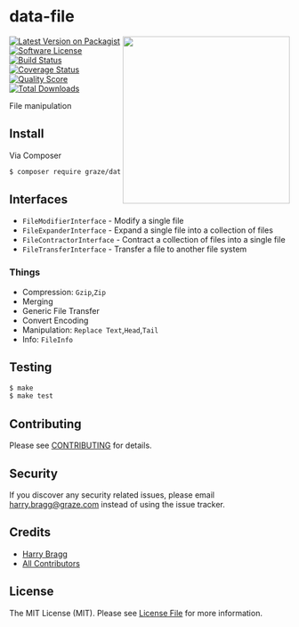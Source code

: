 # data-file

<img align="right" src="http://media1.giphy.com/media/Z8d1CTOi4ola0/giphy.gif" width="300px" />

[![Latest Version on Packagist](https://img.shields.io/packagist/v/graze/data-file.svg?style=flat-square)](https://packagist.org/packages/graze/data-file)
[![Software License](https://img.shields.io/badge/license-MIT-brightgreen.svg?style=flat-square)](LICENSE.md)
[![Build Status](https://img.shields.io/travis/graze/data-file/master.svg?style=flat-square)](https://travis-ci.org/graze/data-file)
[![Coverage Status](https://img.shields.io/scrutinizer/coverage/g/graze/data-file.svg?style=flat-square)](https://scrutinizer-ci.com/g/graze/data-file/code-structure)
[![Quality Score](https://img.shields.io/scrutinizer/g/graze/data-file.svg?style=flat-square)](https://scrutinizer-ci.com/g/graze/data-file)
[![Total Downloads](https://img.shields.io/packagist/dt/graze/data-file.svg?style=flat-square)](https://packagist.org/packages/graze/data-file)

File manipulation

## Install

Via Composer

```bash
$ composer require graze/data-file
```

## Interfaces

- `FileModifierInterface` - Modify a single file
- `FileExpanderInterface` - Expand a single file into a collection of files
- `FileContractorInterface` - Contract a collection of files into a single file
- `FileTransferInterface` - Transfer a file to another file system

### Things

- Compression: `Gzip`,`Zip`
- Merging
- Generic File Transfer
- Convert Encoding
- Manipulation: `Replace Text`,`Head`,`Tail`
- Info: `FileInfo`

## Testing

```bash
$ make
$ make test
```

## Contributing

Please see [CONTRIBUTING](CONTRIBUTING.md) for details.

## Security

If you discover any security related issues, please email harry.bragg@graze.com instead of using the issue tracker.

## Credits

- [Harry Bragg](https://github.com/h-bragg)
- [All Contributors](../../contributors)

## License

The MIT License (MIT). Please see [License File](LICENSE.md) for more information.
